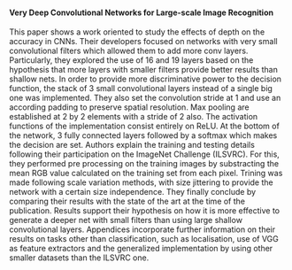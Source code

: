 #### Very Deep Convolutional Networks for Large-scale Image Recognition
This paper shows a work oriented to study the effects of depth on the accuracy in CNNs. Their developers focused on networks with very small convolutional filters which allowed them to add more conv layers. Particularly, they explored the use of 16 and 19 layers based on the hypothesis that more layers with smaller filters provide better results than shallow nets.
In order to provide more discriminative power to the decision function, the stack of 3 small convolutional layers instead of a single big one was implemented. They also set the convolution stride at 1 and use an according padding to preserve spatial resolution. Max pooling are established at 2 by 2 elements with a stride of 2 also. The activation functions of the implementation consist entirely on ReLU. At the bottom of the network, 3 fully connected layers followed by a softmax which makes the decision are set.
Authors explain the training and testing details following their participation on the ImageNet Challenge (ILSVRC). For this, they performed pre processing on the training images by substracting the mean RGB value calculated on the training set from each pixel.
Trining was made following scale variation methods, with size jittering to provide the network with a certain size independence.
They finally conclude by comparing their results with the state of the art at the time of the publication. Results support their hypothesis on how it is more effective to generate a deeper net with small filters than using large shallow convolutional layers. Appendices incorporate further information on their results on tasks other than classification, such as localisation, use of VGG as feature extractors and the generalized implementation by using other smaller datasets than the ILSVRC one.
